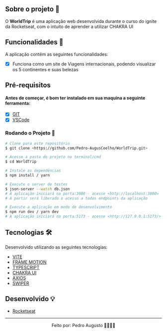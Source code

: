 ## Sobre o projeto 💬

O **WorldTrip** é uma aplicação web desenvolvida durante o curso do ignite da Rocketseat, com o intuito de aprender a utilizar CHAKRA UI

## Funcionalidades 🧠

A aplicação contém as seguintes funcionalidades:

- [x] Funciona como um site de Viagens internacionais, podendo visualizar os 5 continentes e suas belezas

## Pré-requisitos
#### Antes de começar, é bom ter instalado em sua maquina a seguinte ferramenta:
- [x] [GIT](https://git-scm.com/)
- [x] [VSCode](https://code.visualstudio.com/)

### Rodando o Projeto 📖

```bash
# Clone para este repositório
$ git clone <https://github.com/Pedro-AugusCoelho/WorldTrip.git>

# Acesse a pasta do projeto no terminal/cmd
$ cd WorldTrip

# Instale as dependências
$ npm install / yarn

# Execute o server de testes
$ json-server --watch db.json
# A aplicação iniciará na porta:3000 - acesse <http://localhost:3000>
# A partir será liberado o acesso a todos endpoints da aplicação

# Execute a aplicação em modo de desenvolvimento
$ npm run dev / yarn dev
# A aplicação iniciará na porta:5173 - acesse <http://127.0.0.1:5173/>

```

## Tecnologias 🛠

Desenvolvido utilizando as seguintes tecnologias:

- [VITE](https://vitejs.dev/)
- [FRAME MOTION](https://www.npmjs.com/package/framer-motion)
- [TYPESCRIPT](https://www.typescriptlang.org/)
- [CHAKRA UI](https://chakra-ui.com/)
- [AXIOS](https://axios-http.com/docs/intro)
- [SWIPER](https://swiperjs.com/)

## Desenvolvido 💡

- [Rocketseat](https://www.rocketseat.com.br/)

****************

<p align="center">Feito por: Pedro Augusto 🧑🏽🤙🏽</p>
